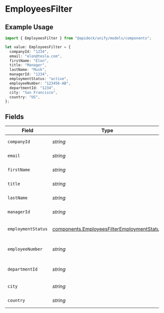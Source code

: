 # EmployeesFilter

## Example Usage

```typescript
import { EmployeesFilter } from "@apideck/unify/models/components";

let value: EmployeesFilter = {
  companyId: "1234",
  email: "elon@tesla.com",
  firstName: "Elon",
  title: "Manager",
  lastName: "Musk",
  managerId: "1234",
  employmentStatus: "active",
  employeeNumber: "123456-AB",
  departmentId: "1234",
  city: "San Francisco",
  country: "US",
};
```

## Fields

| Field                                                                                                    | Type                                                                                                     | Required                                                                                                 | Description                                                                                              | Example                                                                                                  |
| -------------------------------------------------------------------------------------------------------- | -------------------------------------------------------------------------------------------------------- | -------------------------------------------------------------------------------------------------------- | -------------------------------------------------------------------------------------------------------- | -------------------------------------------------------------------------------------------------------- |
| `companyId`                                                                                              | *string*                                                                                                 | :heavy_minus_sign:                                                                                       | Company ID to filter on                                                                                  | 1234                                                                                                     |
| `email`                                                                                                  | *string*                                                                                                 | :heavy_minus_sign:                                                                                       | Email to filter on                                                                                       | elon@tesla.com                                                                                           |
| `firstName`                                                                                              | *string*                                                                                                 | :heavy_minus_sign:                                                                                       | First Name to filter on                                                                                  | Elon                                                                                                     |
| `title`                                                                                                  | *string*                                                                                                 | :heavy_minus_sign:                                                                                       | Job title to filter on                                                                                   | Manager                                                                                                  |
| `lastName`                                                                                               | *string*                                                                                                 | :heavy_minus_sign:                                                                                       | Last Name to filter on                                                                                   | Musk                                                                                                     |
| `managerId`                                                                                              | *string*                                                                                                 | :heavy_minus_sign:                                                                                       | Manager id to filter on                                                                                  | 1234                                                                                                     |
| `employmentStatus`                                                                                       | [components.EmployeesFilterEmploymentStatus](../../models/components/employeesfilteremploymentstatus.md) | :heavy_minus_sign:                                                                                       | Employment status to filter on                                                                           | active                                                                                                   |
| `employeeNumber`                                                                                         | *string*                                                                                                 | :heavy_minus_sign:                                                                                       | Employee number to filter on                                                                             | 123456-AB                                                                                                |
| `departmentId`                                                                                           | *string*                                                                                                 | :heavy_minus_sign:                                                                                       | ID of the department to filter on                                                                        | 1234                                                                                                     |
| `city`                                                                                                   | *string*                                                                                                 | :heavy_minus_sign:                                                                                       | City to filter on                                                                                        | San Francisco                                                                                            |
| `country`                                                                                                | *string*                                                                                                 | :heavy_minus_sign:                                                                                       | Country to filter on                                                                                     | US                                                                                                       |